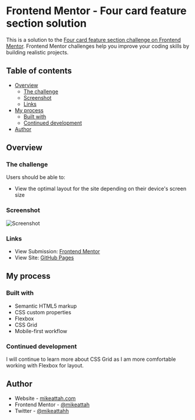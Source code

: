 # Frontend Mentor - Four card feature section solution

This is a solution to the [Four card feature section challenge on Frontend Mentor](https://www.frontendmentor.io/challenges/four-card-feature-section-weK1eFYK). Frontend Mentor challenges help you improve your coding skills by building realistic projects.

## Table of contents

- [Overview](#overview)
  - [The challenge](#the-challenge)
  - [Screenshot](#screenshot)
  - [Links](#links)
- [My process](#my-process)
  - [Built with](#built-with)
  - [Continued development](#continued-development)
- [Author](#author)

## Overview

### The challenge

Users should be able to:

- View the optimal layout for the site depending on their device's screen size

### Screenshot

![Screenshot](./screenshot.jpg)

### Links

- View Submission: [Frontend Mentor](https://www.frontendmentor.io/solutions/responsive-web-design-using-html5-css-incl-css-grid-paIiBgqVg)
- View Site: [GitHub Pages](https://mikeattah.github.io/four-card-feature-sectionfrontend-mentor-four-card-feature-section/)

## My process

### Built with

- Semantic HTML5 markup
- CSS custom properties
- Flexbox
- CSS Grid
- Mobile-first workflow

### Continued development

I will continue to learn more about CSS Grid as I am more comfortable working with Flexbox for layout.

## Author

- Website - [mikeattah.com](https://mikeattah.com)
- Frontend Mentor - [@mikeattah](https://www.frontendmentor.io/profile/mikeattah)
- Twitter - [@mikeattahh](https://www.twitter.com/miikeattah)
